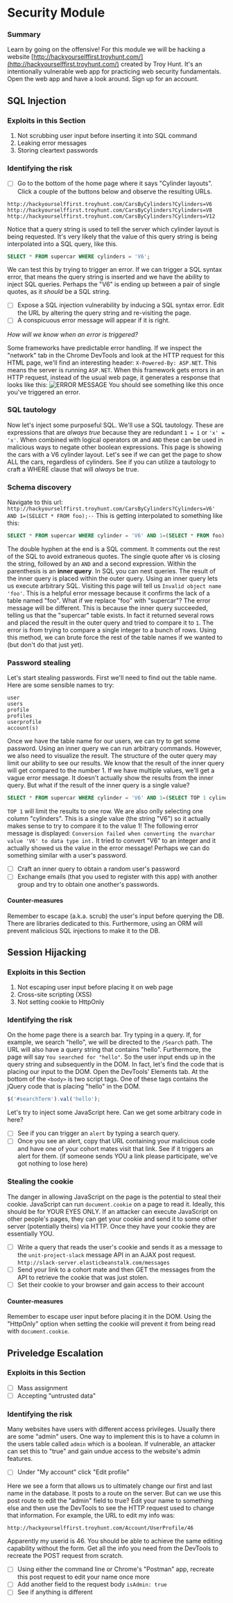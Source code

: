# Security Module

### Summary
Learn by going on the offensive! For this module we will be hacking a website [http://hackyourselffirst.troyhunt.com/](http://hackyourselffirst.troyhunt.com/) created by Troy Hunt. It's an intentionally vulnerable web app for practicing web security fundamentals. Open the web app and have a look around. Sign up for an account.

## SQL Injection

### Exploits in this Section
1. Not scrubbing user input before inserting it into SQL command
1. Leaking error messages
1. Storing cleartext passwords


### Identifying the risk
- [ ] Go to the bottom of the home page where it says "Cylinder layouts". Click a couple of the buttons below and observe the resulting URLs.

```
http://hackyourselffirst.troyhunt.com/CarsByCylinders?Cylinders=V6
http://hackyourselffirst.troyhunt.com/CarsByCylinders?Cylinders=V8
http://hackyourselffirst.troyhunt.com/CarsByCylinders?Cylinders=V12
```
Notice that a query string is used to tell the server which cylinder layout is being requested. It's very likely that the value of this query string is being interpolated into a SQL query, like this.
```sql
SELECT * FROM supercar WHERE cylinders = 'V6';
```
We can test this by trying to trigger an error. If we can trigger a SQL syntax error, that means the query string is inserted and we have the ability to inject SQL queries. Perhaps the "V6" is ending up between a pair of single quotes, as it *should* be a SQL string.

- [ ] Expose a SQL injection vulnerability by inducing a SQL syntax error. Edit the URL by altering the query string and re-visiting the page.
- [ ] A conspicuous error message will appear if it is right.

*How will we know when an error is triggered?*

Some frameworks have predictable error handling. If we inspect the "network" tab in the Chrome DevTools and look at the HTTP request for this HTML page, we'll find an interesting header: `X-Powered-By: ASP.NET`. This means the server is running `ASP.NET`. When this framework gets errors in an HTTP request, instead of the usual web page, it generates a response that looks like this:
![ERROR MESSAGE](img/error-message.png)
You should see something like this once you've triggered an error.

### SQL tautology
Now let's inject some purposeful SQL. We'll use a SQL tautology. These are expressions that are *always true* because they are redundant `1 = 1` or `'x' = 'x'`. When combined with logical operators `OR` and `AND` these can be used in malicious ways to negate other boolean expressions. This page is showing the cars with a V6 cylinder layout. Let's see if we can get the page to show ALL the cars, regardless of cylinders. See if you can utilize a tautology to craft a WHERE clause that will *always* be true.

### Schema discovery
Navigate to this url: `http://hackyourselffirst.troyhunt.com/CarsByCylinders?Cylinders=V6' AND 1=(SELECT * FROM foo);--`
This is getting interpolated to something like this:
```sql
SELECT * FROM supercar WHERE cylinder = 'V6' AND 1=(SELECT * FROM foo);--';
```
The double hyphen at the end is a SQL comment. It comments out the rest of the SQL to avoid extraneous quotes. The single quote after `V6` is closing the string, followed by an `AND` and a second expression. Within the parenthesis is an **inner query**. In SQL you can nest queries. The result of the inner query is placed within the outer query. Using an inner query lets us execute arbitrary SQL. Visiting this page will tell us `Invalid object name 'foo'`. This is a helpful error message because it confirms the lack of a table named "foo". What if we replace "foo" with "supercar"? The error message will be different. This is because the inner query succeeded, telling us that the "supercar" table exists. In fact it returned several rows and placed the result in the outer query and tried to compare it to `1`. The error is from trying to compare a single integer to a bunch of rows. Using this method, we can brute force the rest of the table names if we wanted to (but don't do that just yet).

### Password stealing
Let's start stealing passwords. First we'll need to find out the table name. Here are some sensible names to try:
```
user
users
profile
profiles
userprofile
account(s)
```
Once we have the table name for our users, we can try to get some password. Using an inner query we can run arbitrary commands. However, we also need to visualize the result. The structure of the outer query may limit our ability to see our results. We know that the result of the inner query will get compared to the number 1. If we have multiple values, we'll get a vague error message. It doesn't actually show the results from the inner query. But what if the result of the inner query is a single value?

```sql
SELECT * FROM supercar WHERE cylinder = 'V6' AND 1=(SELECT TOP 1 cylinders FROM supercar);--';
```
`TOP 1` will limit the results to one row. We are also onlly selecting one column "cylinders". This is a single value (the string "V6") so it actually makes sense to try to compare it to the value 1! The following error message is displayed: `Conversion failed when converting the nvarchar value 'V6' to data type int.` It tried to convert "V6" to an integer and it actually showed us the value in the error message! Perhaps we can do something similar with a user's password.

- [ ] Craft an inner query to obtain a random user's password
- [ ] Exchange emails (that you used to register with this app) with another group and try to obtain one another's passwords.

#### Counter-measures
Remember to escape (a.k.a. scrub) the user's input before querying the DB. There are libraries dedicated to this. Furthermore, using an ORM will prevent malicious SQL injections to make it to the DB.

## Session Hijacking

### Exploits in this Section
1. Not escaping user input before placing it on web page
1. Cross-site scripting (XSS)
1. Not setting cookie to HttpOnly


### Identifying the risk
On the home page there is a search bar. Try typing in a query. If, for example, we search "hello", we will be directed to the `/Search` path. The URL will also have a query string that contains "hello". Furthermore, the page will say `You searched for "hello"`. So the user input ends up in the query string and subsequently in the DOM. In fact, let's find the code that is placing our input to the DOM. Open the DevTools' Elements tab. At the bottom of the `<body>` is two script tags. One of these tags contains the jQuery code that is placing "hello" in the DOM.

```javascript
$('#searchTerm').val('hello');
```

Let's try to inject some JavaScript here. Can we get some arbitrary code in here?

- [ ] See if you can trigger an `alert` by typing a search query.
- [ ] Once you see an alert, copy that URL containing your malicious code and have one of your cohort mates visit that link. See if it triggers an alert for them. (if someone sends YOU a link please participate, we've got nothing to lose here)

### Stealing the cookie

The danger in allowing JavaScript on the page is the potential to steal their cookie. JavaScript can run `document.cookie` on a page to read it. Ideally, this should be for YOUR EYES ONLY. If an attacker can execute JavaScript on other people's pages, they can get your cookie and send it to some other server (potentially theirs) via HTTP. Once they have your cookie they are essentially YOU.

- [ ] Write a query that reads the user's cookie and sends it as a message to the `unit-project-slack` message API in an AJAX post request. `http://slack-server.elasticbeanstalk.com/messages`
- [ ] Send your link to a cohort mate and then GET the messages from the API to retrieve the cookie that was just stolen.
- [ ] Set their cookie to your browser and gain access to their account

#### Counter-measures
Remember to escape user input before placing it in the DOM. Using the "HttpOnly" option when setting the cookie will prevent it from being read with `document.cookie`.


## Priveledge Escalation

### Exploits in this Section
- [ ] Mass assignment
- [ ] Accepting "untrusted data"

### Identifying the risk

Many websites have users with different access privileges. Usually there are some "admin" users. One way to implement this is to have a column in the users table called `admin` which is a boolean. If vulnerable, an attacker can set this to "true" and gain undue access to the website's admin features.

- [ ] Under "My account" click "Edit profile"

Here we see a form that allows us to ultimately change our first and last name in the database. It posts to a route on the server. But can we use this post route to edit the "admin" field to true? Edit your name to something else and then use the DevTools to see the HTTP request used to change that information. For example, the URL to edit my info was:
```
http://hackyourselffirst.troyhunt.com/Account/UserProfile/46
```
Apparently my userid is 46. You should be able to achieve the same editing capability without the form. Get all the info you need from the DevTools to recreate the POST request from scratch.

- [ ] Using either the command line or Chrome's "Postman" app, recreate this post request to edit your name once more
- [ ] Add another field to the request body `isAdmin: true`
- [ ] See if anything is different
